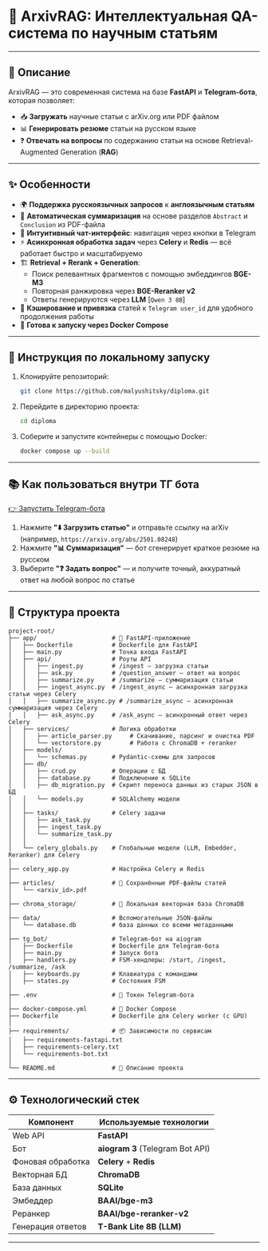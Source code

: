 # 🧠 ArxivRAG: Интеллектуальная QA-система по научным статьям

---

## 📖 Описание

ArxivRAG — это современная система на базе **FastAPI** и **Telegram-бота**, которая позволяет:

- 📥 **Загружать** научные статьи с arXiv.org или PDF файлом
- 📊 **Генерировать резюме** статьи на русском языке
- ❓ **Отвечать на вопросы** по содержанию статьи на основе Retrieval-Augmented Generation (**RAG**)

---

## ✨ Особенности

- 🌍 **Поддержка русскоязычных запросов** к **англоязычным статьям**
- 🧠 **Автоматическая суммаризация** на основе разделов `Abstract` и `Conclusion` из PDF-файла
- 🤖 **Интуитивный чат-интерфейс**: навигация через кнопки в Telegram
- ⚡ **Асинхронная обработка задач** через **Celery** и **Redis** — всё работает быстро и масштабируемо
- 🏗️ **Retrieval + Rerank + Generation**:
  - Поиск релевантных фрагментов с помощью эмбеддингов **BGE-M3**
  - Повторная ранжировка через **BGE-Reranker v2**
  - Ответы генерируются через **LLM** [`Qwen 3 8B`]
- 🧩 **Кэширование и привязка** статей к `Telegram user_id` для удобного продолжения работы
- 🐳 **Готова к запуску через Docker Compose**

---

## 🚀 Инструкция по локальному запуску

1. Клонируйте репозиторий:
   ```bash
   git clone https://github.com/malyushitsky/diploma.git
   ```

2. Перейдите в директорию проекта:
   ```bash
   cd diploma
   ```

3. Соберите и запустите контейнеры с помощью Docker:
   ```bash
   docker compose up --build
   ```

---

## 📚 Как пользоваться внутри ТГ бота

[👉 Запустить Telegram-бота](https://t.me/ArxivRagBot)

1. Нажмите **"⬇️ Загрузить статью"** и отправьте ссылку на arXiv (например, `https://arxiv.org/abs/2501.08248`)
2. Нажмите **"📊 Суммаризация"** — бот сгенерирует краткое резюме на русском
3. Выберите **"❓ Задать вопрос"** — и получите точный, аккуратный ответ на любой вопрос по статье

---

## 📁 Структура проекта

```text
project-root/
├── app/                     # 🧩 FastAPI-приложение
│   ├── Dockerfile           # Dockerfile для FastAPI
│   ├── main.py              # Точка входа FastAPI
│   ├── api/                 # Роуты API
│   │   ├── ingest.py        # /ingest — загрузка статьи
│   │   ├── ask.py           # /question_answer — ответ на вопрос
│   │   ├── summarize.py     # /summarize — суммаризация статьи
│   │   ├── ingest_async.py  # /ingest_async — асинхронная загрузка статьи через Celery
│   │   ├── summarize_async.py # /summarize_async — асинхронная суммаризация через Celery
│   │   ├── ask_async.py     # /ask_async — асинхронный ответ через Celery
│   ├── services/            # Логика обработки
│   │   ├── article_parser.py     # Скачивание, парсинг и очистка PDF
│   │   └── vectorstore.py        # Работа с ChromaDB + reranker
│   ├── models/
│   │   └── schemas.py       # Pydantic-схемы для запросов
│   ├── db/
│   │   ├── crud.py          # Операции с БД
│   │   ├── database.py      # Подключение к SQLite
│   │   ├── db_migration.py  # Скрипт переноса данных из старых JSON в БД
│   │   └── models.py        # SQLAlchemy модели
│	│
│	├── tasks/				 # Celery задачи
│	│	├── ask_task.py 		     
│	│	├── ingest_task.py 		 
│	│	└── summarize_task.py 	
│	│
│	└── celery_globals.py 	 # Глобальные модели (LLM, Embedder, Reranker) для Celery
│	
├── celery_app.py  		     # Настройка Celery и Redis
│
├── articles/                # 📰 Сохранённые PDF-файлы статей
│   └── <arxiv_id>.pdf
│
├── chroma_storage/          # 💾 Локальная векторная база ChromaDB
│
├── data/                    # Вспомогательные JSON-файлы
│   └── database.db          # база данных со всеми метаданными
│
├── tg_bot/                  # Telegram-бот на aiogram
│   ├── Dockerfile           # Dockerfile для Telegram-бота
│   ├── main.py              # Запуск бота
│   ├── handlers.py          # FSM-хендлеры: /start, /ingest, /summarize, /ask
│   ├── keyboards.py         # Клавиатура с командами
│   ├── states.py            # Состояния FSM
│
├── .env                     # 🔐 Токен Telegram-бота
│
├── docker-compose.yml       # 🐳 Docker Compose
├── Dockerfile               # Dockerfile для Celery worker (с GPU)
│
├── requirements/            # 📦 Зависимости по сервисам
│   ├── requirements-fastapi.txt
│   ├── requirements-celery.txt
│   └── requirements-bot.txt
│
└── README.md                # 📘 Описание проекта
```

---

## ⚙️ Технологический стек

| Компонент          | Используемые технологии            |
|--------------------|-------------------------------------|
| Web API            | **FastAPI**                         |
| Бот                | **aiogram 3** (Telegram Bot API)    |
| Фоновая обработка  | **Celery** + **Redis**              |
| Векторная БД       | **ChromaDB**                        |
| База данных        | **SQLite**     					   |
| Эмбеддер           | **BAAI/bge-m3**                     |
| Реранкер           | **BAAI/bge-reranker-v2**            |
| Генерация ответов  | **T-Bank Lite 8B (LLM)**            |

---